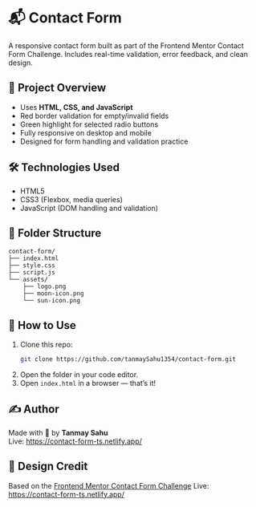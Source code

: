 # 📬 Contact Form

A responsive contact form built as part of the Frontend Mentor Contact Form Challenge. Includes real-time validation, error feedback, and clean design.

## 📁 Project Overview

- Uses **HTML, CSS, and JavaScript**
- Red border validation for empty/invalid fields
- Green highlight for selected radio buttons
- Fully responsive on desktop and mobile
- Designed for form handling and validation practice

## 🛠️ Technologies Used

- HTML5
- CSS3 (Flexbox, media queries)
- JavaScript (DOM handling and validation)

## 📂 Folder Structure

```
contact-form/
├── index.html
├── style.css
├── script.js
└── assets/
    ├── logo.png
    ├── moon-icon.png
    └── sun-icon.png
```

## 🚀 How to Use

1. Clone this repo:
   ```bash
   git clone https://github.com/tanmaySahu1354/contact-form.git
   ```
2. Open the folder in your code editor.
3. Open `index.html` in a browser — that’s it!

## ✍️ Author

Made with 💛 by **Tanmay Sahu**   
Live: https://contact-form-ts.netlify.app/

## 🎨 Design Credit

Based on the [Frontend Mentor Contact Form Challenge](https://www.frontendmentor.io/challenges/contact-form--G-hYlqKJj)
Live: https://contact-form-ts.netlify.app/
